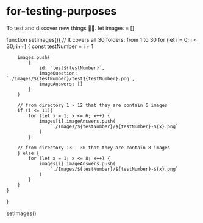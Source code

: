 # for-testing-purposes
To test and discover new things 🥼🔎.
let images = []

function setImages(){
    // It covers all 30 folders: from 1 to 30
    for (let i = 0; i < 30; i++) {
        const testNumber = i + 1

        images.push(
            {
                id: `test${testNumber}`,
                imageQuestion: `./Images/${testNumber}/test${testNumber}.png`,
                imageAnswers: []
            }
        )

        // from directory 1 - 12 that they are contain 6 images
        if (i <= 11){
            for (let x = 1; x <= 6; x++) {
                images[i].imageAnswers.push(
                    `./Images/${testNumber}/${testNumber}-${x}.png`
                )
            }

        // from directory 13 - 30 that they are contain 8 images
        } else {
            for (let x = 1; x <= 8; x++) {
                images[i].imageAnswers.push(
                    `./Images/${testNumber}/${testNumber}-${x}.png`
                )
            }
        }
    }
}

setImages()
